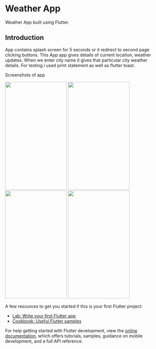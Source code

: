 # Weather App

Weather App built using Flutter.

## Introduction

App contains splash screen for 5 seconds or it redirect to second page clicking buttons. This App app gives details of current location, weather updates.
When we enter city name it gives that particular city weather details. For testing i used print statement as well as flutter toast.

Screenshots of app



<p float="left">
<img src="https://user-images.githubusercontent.com/60030358/201295670-cbb93918-2a8c-4a28-86de-c21cda4d7986.jpg" width="200" height="350">
<img src="https://user-images.githubusercontent.com/60030358/201295711-9236b7a2-66ec-4348-88de-08613660c51a.jpg" width="200" height="350">
<img src="https://user-images.githubusercontent.com/60030358/201295714-38db4b81-8401-40d1-ba3d-a99267ac2468.jpg" width="200" height="350">
<img src="https://user-images.githubusercontent.com/60030358/201295718-901d2f60-bfb3-44f5-96e6-e3e11474703c.jpg" width="200" height="350">
</p>

A few resources to get you started if this is your first Flutter project:

- [Lab: Write your first Flutter app](https://docs.flutter.dev/get-started/codelab)
- [Cookbook: Useful Flutter samples](https://docs.flutter.dev/cookbook)

For help getting started with Flutter development, view the
[online documentation](https://docs.flutter.dev/), which offers tutorials,
samples, guidance on mobile development, and a full API reference.
